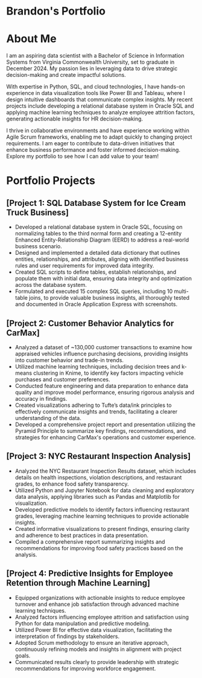 # Brandon's Portfolio

# About Me

I am an aspiring data scientist with a Bachelor of Science in Information Systems from Virginia Commonwealth University, set to graduate in December 2024. My passion lies in leveraging data to drive strategic decision-making and create impactful solutions.

With expertise in Python, SQL, and cloud technologies, I have hands-on experience in data visualization tools like Power BI and Tableau, where I design intuitive dashboards that communicate complex insights. My recent projects include developing a relational database system in Oracle SQL and applying machine learning techniques to analyze employee attrition factors, generating actionable insights for HR decision-making.

I thrive in collaborative environments and have experience working within Agile Scrum frameworks, enabling me to adapt quickly to changing project requirements. I am eager to contribute to data-driven initiatives that enhance business performance and foster informed decision-making. Explore my portfolio to see how I can add value to your team!


# Portfolio Projects

## [Project 1: SQL Database System for Ice Cream Truck Business]

* Developed a relational database system in Oracle SQL, focusing on normalizing tables to the third normal form and creating a 12-entity Enhanced Entity-Relationship Diagram (EERD) to address a real-world business scenario.
* Designed and implemented a detailed data dictionary that outlines entities, relationships, and attributes, aligning with identified business rules and user requirements for improved data integrity.
* Created SQL scripts to define tables, establish relationships, and populate them with initial data, ensuring data integrity and optimization across the database system.
* Formulated and executed 15 complex SQL queries, including 10 multi-table joins, to provide valuable business insights, all thoroughly tested and documented in Oracle Application Express with screenshots.


## [Project 2: Customer Behavior Analytics for CarMax]

* Analyzed a dataset of ~130,000 customer transactions to examine how appraised vehicles influence purchasing decisions, providing insights into customer behavior and trade-in trends.
* Utilized machine learning techniques, including decision trees and k-means clustering in Knime, to identify key factors impacting vehicle purchases and customer preferences.
* Conducted feature engineering and data preparation to enhance data quality and improve model performance, ensuring rigorous analysis and accuracy in findings.
* Created visualizations adhering to Tufte’s data/ink principles to effectively communicate insights and trends, facilitating a clearer understanding of the data.
* Developed a comprehensive project report and presentation utilizing the Pyramid Principle to summarize key findings, recommendations, and strategies for enhancing CarMax's operations and customer experience.


## [Project 3: NYC Restaurant Inspection Analysis]

* Analyzed the NYC Restaurant Inspection Results dataset, which includes details on health inspections, violation descriptions, and restaurant grades, to enhance food safety transparency.
* Utilized Python and Jupyter Notebook for data cleaning and exploratory data analysis, applying libraries such as Pandas and Matplotlib for visualization.
* Developed predictive models to identify factors influencing restaurant grades, leveraging machine learning techniques to provide actionable insights.
* Created informative visualizations to present findings, ensuring clarity and adherence to best practices in data presentation.
* Compiled a comprehensive report summarizing insights and recommendations for improving food safety practices based on the analysis.


## [Project 4: Predictive Insights for Employee Retention through Machine Learning]

* Equipped organizations with actionable insights to reduce employee turnover and enhance job satisfaction through advanced machine learning techniques.
* Analyzed factors influencing employee attrition and satisfaction using Python for data manipulation and predictive modeling.
* Utilized Power BI for effective data visualization, facilitating the interpretation of findings by stakeholders.
* Adopted Scrum methodology to ensure an iterative approach, continuously refining models and insights in alignment with project goals.
* Communicated results clearly to provide leadership with strategic recommendations for improving workforce engagement.
